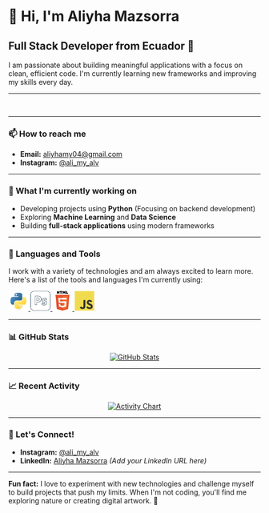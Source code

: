 # 👋 Hi, I'm Aliyha Mazsorra

## Full Stack Developer from Ecuador 🚀

I am passionate about building meaningful applications with a focus on clean, efficient code. I'm currently learning new frameworks and improving my skills every day. 

---

<p align="center">
  <img https://media.giphy.com/media/v1.Y2lkPWVjZjA1ZTQ3djRtcm44YWo1cGhrMjRxYTI5Zmx6YmRqcHFtMGZ6dDVxaHN3aWpxayZlcD12MV9naWZzX3NlYXJjaCZjdD1n/xCCqt6qDewWf6zriPX/giphy.gif>
</p>

---

### 📫 How to reach me

- **Email:** [aliyhamy04@gmail.com](mailto:aliyhamy04@gmail.com)
- **Instagram:** [@ali_my_alv](https://instagram.com/ali_my_alv)

---

### 🌱 What I'm currently working on

- Developing projects using **Python** (Focusing on backend development)
- Exploring **Machine Learning** and **Data Science**
- Building **full-stack applications** using modern frameworks

---

### 🧰 Languages and Tools

I work with a variety of technologies and am always excited to learn more. Here's a list of the tools and languages I'm currently using:

<p align="left">
  <a href="https://www.python.org" target="_blank">
    <img src="https://raw.githubusercontent.com/devicons/devicon/master/icons/python/python-original.svg" alt="python" width="40" height="40"/>
  </a>
  <a href="https://www.photoshop.com/en" target="_blank">
    <img src="https://raw.githubusercontent.com/devicons/devicon/master/icons/photoshop/photoshop-line.svg" alt="photoshop" width="40" height="40"/>
  </a>
  <a href="https://www.w3.org/html/" target="_blank">
    <img src="https://raw.githubusercontent.com/devicons/devicon/master/icons/html5/html5-original-wordmark.svg" alt="html5" width="40" height="40"/>
  </a>
  <a href="https://www.javascript.com/" target="_blank">
    <img src="https://raw.githubusercontent.com/devicons/devicon/master/icons/javascript/javascript-original.svg" alt="javascript" width="40" height="40"/>
  </a>
</p>

---

### 📊 GitHub Stats

<div align="center">
  <a href="https://github.com/Aliiii666">
    <img src="https://github-readme-stats.vercel.app/api?username=Aliii666&show_icons=true&theme=radical&count_private=true" alt="GitHub Stats" width="500" />
  </a>
</div>

---

### 📈 Recent Activity

<div align="center">
  <a href="https://github.com/Aliiii666">
    <img src="https://github-readme-activity-graph.vercel.app/graph?username=Aliii666&theme=radical&hide_border=true&bg_color=0D1117&color=F85D7F&line=A16AE8&point=FFFFFF&area=true&area_color=A16AE8" alt="Activity Chart" width="500" />
  </a>
</div>

---

### 🔗 Let's Connect!

- **Instagram:** [@ali_my_alv](https://instagram.com/ali_my_alv)
- **LinkedIn:** [Aliyha Mazsorra](#) *(Add your LinkedIn URL here)*

---

**Fun fact:** I love to experiment with new technologies and challenge myself to build projects that push my limits. When I'm not coding, you'll find me exploring nature or creating digital artwork. 🎨
